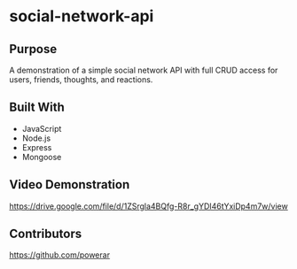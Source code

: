# social-network-api

## Purpose
A demonstration of a simple social network API with full CRUD access for users, friends, thoughts, and reactions.

## Built With
* JavaScript
* Node.js
* Express
* Mongoose

## Video Demonstration
https://drive.google.com/file/d/1ZSrgla4BQfg-R8r_gYDI46tYxiDp4m7w/view

## Contributors
https://github.com/powerar


